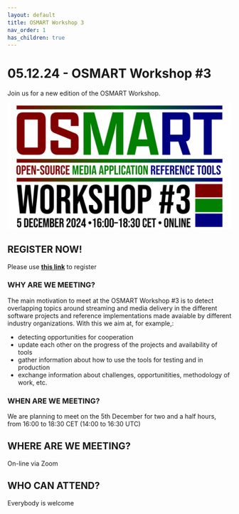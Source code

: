 ```yaml
---
layout: default
title: OSMART Workshop 3
nav_order: 1
has_children: true
---
```


# 05.12.24 - OSMART Workshop #3
Join us for a new edition of the OSMART Workshop.

![OSMART_workshop_3](../assets/images/osmart3.jpg)

## REGISTER NOW!
Please use **[this link](https://us06web.zoom.us/meeting/register/tZIpde-hqjgjH9Q7i_au6ixY2__3vWIybWvm)** to register

### WHY ARE WE MEETING?
The main motivation to meet at the OSMART Workshop #3 is to detect overlapping topics around streaming and media delivery in the different software projects and reference implementations made avaiable by different industry organizations. With this we aim at, for example,:

* detecting opportunities for cooperation
* update each other on the progress of the projects and availability of tools
* gather information about how to use the tools for testing and in production
* exchange information about challenges, opportunitities, methodology of work, etc.

### WHEN ARE WE MEETING?
We are planning to meet on the 5th December for two and a half hours, from 16:00 to 18:30 CET (14:00 to 16:30 UTC)

## WHERE ARE WE MEETING?
On-line via Zoom

## WHO CAN ATTEND?
Everybody is welcome
